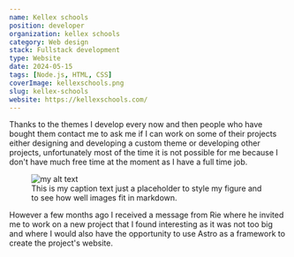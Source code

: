 ```yaml
---
name: Kellex schools
position: developer
organization: kellex schools
category: Web design
stack: Fullstack development
type: Website
date: 2024-05-15
tags: [Node.js, HTML, CSS]
coverImage: kellexschools.png
slug: kellex-schools
website: https://kellexschools.com/
---
```


Thanks to the themes I develop every now and then people who have bought them contact me to ask me if I can work on some of their projects either designing and developing a custom theme or developing other projects, unfortunately most of the time it is not possible for me because I don't have much free time at the moment as I have a full time job. <br />

<figure class='m-fig with-caption'>
  <img src="http://localhost:8080/images/kellexschools.png" alt="my alt text"/>
  <figcaption>This is my caption text just a placeholder to style my figure and to see how well images fit in markdown.</figcaption>
</figure>

However a few months ago I received a message from Rie where he invited me to work on a new project that I found interesting as it was not too big and where I would also have the opportunity to use Astro as a framework to create the project's website.